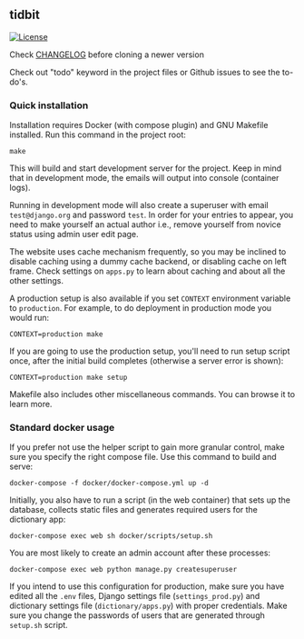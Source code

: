 ﻿## tidbit
[![License](https://img.shields.io/badge/License-BSD%203--Clause-blue.svg)](LICENSE)

Check [CHANGELOG](CHANGELOG) before cloning a newer version

Check out "todo" keyword in the project files or Github issues to see the to-do's.

### Quick installation

Installation requires Docker (with compose plugin) and GNU Makefile installed.
Run this command in the project root:

    make

This will build and start development server for the project. Keep in mind that
in development mode, the emails will output into console (container logs).

Running in development mode will also create a superuser with email `test@django.org` and password
`test`. In order for your entries to appear, you need to make yourself an actual author i.e.,
remove yourself from novice status using admin user edit page.

The website uses cache mechanism frequently, so you may be inclined to disable
caching using a dummy cache backend, or disabling cache on left frame. Check settings
on `apps.py` to learn about caching and about all the other settings.

A production setup is also available if you set `CONTEXT` environment variable
to `production`. For example, to do deployment in production mode you would run:

    CONTEXT=production make

If you are going to use the production setup, you'll need to run setup script
once, after the initial build completes (otherwise a server error is shown):

    CONTEXT=production make setup

Makefile also includes other miscellaneous commands. You can browse it to learn
more.

### Standard docker usage
If you prefer not use the helper script to gain more granular control, make sure you specify
the right compose file. Use this command to build and serve:

    docker-compose -f docker/docker-compose.yml up -d

Initially, you also have to run a script (in the web container) that sets up the
database, collects static files and generates required users for the dictionary app:

    docker-compose exec web sh docker/scripts/setup.sh

You are most likely to create an admin account after these processes:

    docker-compose exec web python manage.py createsuperuser

If you intend to use this configuration for production, make sure you have
edited all the `.env` files, Django settings file (`settings_prod.py`) and
dictionary settings file (`dictionary/apps.py`) with proper credentials.
Make sure you change the passwords of users that are generated
through `setup.sh` script.
